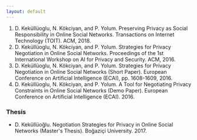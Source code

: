 ```yaml
---
layout: default
---
```


1.  D. Keküllüoglu, N. Kökciyan, and P. Yolum. Preserving Privacy as Social Responsibility
in Online Social Networks. Transactions on Internet Technology (TOIT).
ACM, 2018.
1.  D. Keküllüoglu, N. Kökciyan, and P. Yolum. Strategies for Privacy Negotiation in
Online Social Networks. Proceedings of the 1st International Workshop on AI for
Privacy and Security. ACM, 2016.
1.  D. Keküllüoglu, N. Kökciyan, and P. Yolum. Strategies for Privacy Negotiation in Online
Social Networks (Short Paper). European Conference on Artificial Intelligence
(ECAI), pp. 1608-1609, 2016.
1.  D. Keküllüoglu, N. Kökciyan, and P. Yolum. A Tool for Negotiating Privacy
Constraints in Online Social Networks (Demo Paper). European Conference on
Artificial Intelligence (ECAI). 2016.

### Thesis
* D. Keküllüoğlu. Negotiation Strategies for Privacy in Online Social Networks (Master's Thesis).
Boğaziçi University. 2017.
